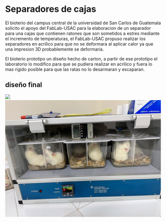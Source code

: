 # Separadores de cajas
El bioterio del campus central de la universidad de San Carlos de Guatemala solicito el apoyo del FabLab-USAC para la elaboracion de un separador para una cajas que contienen ratones que son sometidos a estres mediante el incremento de temperaturas,
el FabLab-USAC propuso realizar los separadores en acrilico para que no se deformara al aplicar calor ya que una impresion 3D probablemente se deformaria.

El bioterio prototipo un diseño hecho de carton, a partir de ese prototipo el laboratorio lo modifico para que se pudiera realizar en acrilico y fuera lo mas rigido posible para que las ratas no lo desarmaran y escaparan.

## diseño final
<img src="Bioterio Separadores.JPG.jpeg"/> 
<img src="foto1.jpeg"/> 
